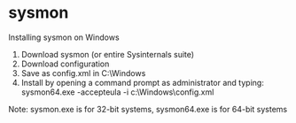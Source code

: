 # sysmon

Installing sysmon on Windows

1. Download sysmon (or entire Sysinternals suite)
2. Download configuration
3. Save as config.xml in C:\Windows
4. Install by opening a command prompt as administrator and typing:
    sysmon64.exe -accepteula -i c:\Windows\config.xml

Note: sysmon.exe is for 32-bit systems, sysmon64.exe is for 64-bit systems
